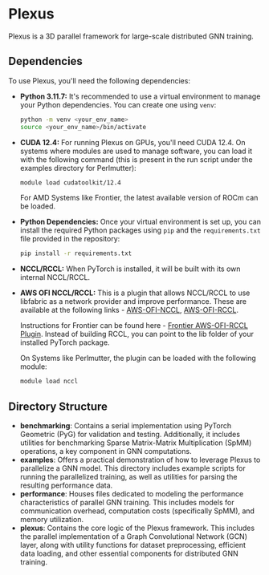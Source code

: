 # Plexus

Plexus is a 3D parallel framework for large-scale distributed GNN training.

## Dependencies

To use Plexus, you'll need the following dependencies:

* **Python 3.11.7:** It's recommended to use a virtual environment to manage your Python dependencies. You can create one using `venv`:

    ```bash
    python -m venv <your_env_name>
    source <your_env_name>/bin/activate
    ```

* **CUDA 12.4:** For running Plexus on GPUs, you'll need CUDA 12.4. On systems where modules are used to manage software, you can load it with the following command (this is present in the run script under the examples directory for Perlmutter):

    ```bash
    module load cudatoolkit/12.4
    ```

    For AMD Systems like Frontier, the latest available version of ROCm can be loaded.

* **Python Dependencies:** Once your virtual environment is set up, you can install the required Python packages using `pip` and the `requirements.txt` file provided in the repository:

    ```bash
    pip install -r requirements.txt
    ```

* **NCCL/RCCL:** When PyTorch is installed, it will be built with its own internal NCCL/RCCL.

* **AWS OFI NCCL/RCCL:** This is a plugin that allows NCCL/RCCL to use libfabric as a network provider and improve performance.
These are available at the following links - [AWS-OFI-NCCL](https://github.com/aws/aws-ofi-nccl), [AWS-OFI-RCCL](https://github.com/ROCm/aws-ofi-rccl).

    Instructions for Frontier can be found here - [Frontier AWS-OFI-RCCL Plugin](https://docs.olcf.ornl.gov/software/analytics/pytorch_frontier.html#aws-ofi-rccl-plugin). Instead of building RCCL, you can point to the lib folder of your installed PyTorch package.

    On Systems like Perlmutter, the plugin can be loaded with the following module:
    ```bash
    module load nccl
    ```

## Directory Structure

* **benchmarking**: Contains a serial implementation using PyTorch Geometric (PyG) for validation and testing. Additionally, it includes utilities for benchmarking Sparse Matrix-Matrix Multiplication (SpMM) operations, a key component in GNN computations.
* **examples**: Offers a practical demonstration of how to leverage Plexus to parallelize a GNN model. This directory includes example scripts for running the parallelized training, as well as utilities for parsing the resulting performance data.
* **performance**: Houses files dedicated to modeling the performance characteristics of parallel GNN training. This includes models for communication overhead, computation costs (specifically SpMM), and memory utilization.
* **plexus**: Contains the core logic of the Plexus framework. This includes the parallel implementation of a Graph Convolutional Network (GCN) layer, along with utility functions for dataset preprocessing, efficient data loading, and other essential components for distributed GNN training.

